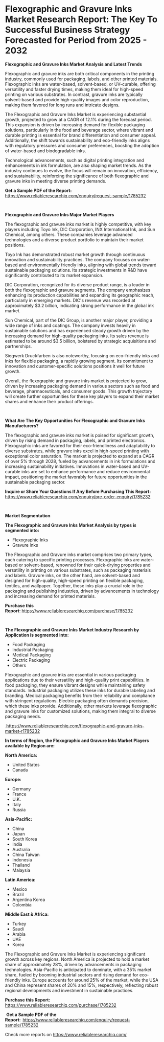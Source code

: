 <p><h1>Flexographic and Gravure Inks Market Research Report: The Key To Successful Business Strategy Forecasted for Period from 2025 - 2032</h1></p><p><strong>Flexographic and Gravure Inks Market Analysis and Latest Trends</strong></p>
<p><p>Flexographic and gravure inks are both critical components in the printing industry, commonly used for packaging, labels, and other printed materials. Flexographic inks are water-based, solvent-based, or UV-curable, offering versatility and faster drying times, making them ideal for high-speed printing on various substrates. In contrast, gravure inks are typically solvent-based and provide high-quality images and color reproduction, making them favored for long runs and intricate designs.</p><p>The Flexographic and Gravure Inks Market is experiencing substantial growth, projected to grow at a CAGR of 12.1% during the forecast period. This expansion is driven by increasing demand for flexible packaging solutions, particularly in the food and beverage sector, where vibrant and durable printing is essential for brand differentiation and consumer appeal. Additionally, the shift towards sustainability and eco-friendly inks aligns with regulatory pressures and consumer preferences, boosting the adoption of water-based and biodegradable inks. </p><p>Technological advancements, such as digital printing integration and enhancements in ink formulation, are also shaping market trends. As the industry continues to evolve, the focus will remain on innovation, efficiency, and sustainability, reinforcing the significance of both flexographic and gravure inks in meeting diverse printing demands.</p></p>
<p><strong>Get a Sample PDF of the Report:&nbsp;</strong> <a href="https://www.reliableresearchiq.com/enquiry/request-sample/1785232?utm_campaign=2927&utm_medium=2&utm_source=Github&utm_content=ia&utm_term=25032025&utm_id=flexographic-and-gravure-inks">https://www.reliableresearchiq.com/enquiry/request-sample/1785232</a></p>
<p>&nbsp;</p>
<p><strong>Flexographic and Gravure Inks Major Market Players</strong></p>
<p><p>The flexographic and gravure inks market is highly competitive, with key players including Toyo Ink, DIC Corporation, INX International Ink, and Sun Chemical, among others. These companies leverage advanced technologies and a diverse product portfolio to maintain their market positions.</p><p>Toyo Ink has demonstrated robust market growth through continuous innovation and sustainability practices. The company focuses on water-based and environmentally friendly inks, aligning with global trends toward sustainable packaging solutions. Its strategic investments in R&D have significantly contributed to its market expansion.</p><p>DIC Corporation, recognized for its diverse product range, is a leader in both the flexographic and gravure segments. The company emphasizes enhancing its production capabilities and expanding its geographic reach, particularly in emerging markets. DIC's revenue was recorded at approximately $3.2 billion, indicating strong performance in the global ink market.</p><p>Sun Chemical, part of the DIC Group, is another major player, providing a wide range of inks and coatings. The company invests heavily in sustainable solutions and has experienced steady growth driven by the increasing demand for high-quality packaging inks. Its sales revenue is estimated to be around $3.5 billion, bolstered by strategic acquisitions and partnerships.</p><p>Siegwerk Druckfarben is also noteworthy, focusing on eco-friendly inks and inks for flexible packaging, a rapidly growing segment. Its commitment to innovation and customer-specific solutions positions it well for future growth.</p><p>Overall, the flexographic and gravure inks market is projected to grow, driven by increasing packaging demand in various sectors such as food and beverage, pharmaceuticals, and consumer goods. This growth trajectory will create further opportunities for these key players to expand their market shares and enhance their product offerings.</p></p>
<p>&nbsp;</p>
<p><strong>What Are The Key Opportunities For Flexographic and Gravure Inks Manufacturers?</strong></p>
<p><p>The flexographic and gravure inks market is poised for significant growth, driven by rising demand in packaging, labels, and printed electronics. Flexographic inks are favored for their eco-friendliness and adaptability to diverse substrates, while gravure inks excel in high-speed printing with exceptional color saturation. The market is projected to expand at a CAGR of over 5% through 2028, fueled by advancements in ink formulations and increasing sustainability initiatives. Innovations in water-based and UV-curable inks are set to enhance performance and reduce environmental impact, positioning the market favorably for future opportunities in the sustainable packaging sector.</p></p>
<p><strong>Inquire or Share Your Questions If Any Before Purchasing This Report:</strong> <a href="https://www.reliableresearchiq.com/enquiry/pre-order-enquiry/1785232?utm_campaign=2927&utm_medium=2&utm_source=Github&utm_content=ia&utm_term=25032025&utm_id=flexographic-and-gravure-inks">https://www.reliableresearchiq.com/enquiry/pre-order-enquiry/1785232</a></p>
<p>&nbsp;</p>
<p><strong>Market Segmentation</strong></p>
<p><strong>The Flexographic and Gravure Inks Market Analysis by types is segmented into:</strong></p>
<p><ul><li>Flexographic Inks</li><li>Gravure Inks</li></ul></p>
<p><p>The Flexographic and Gravure inks market comprises two primary types, each catering to specific printing processes. Flexographic inks are water-based or solvent-based, renowned for their quick-drying properties and versatility in printing on various substrates, such as packaging materials and labels. Gravure inks, on the other hand, are solvent-based and designed for high-quality, high-speed printing on flexible packaging, textiles, and wallpaper. Together, these inks play a crucial role in the packaging and publishing industries, driven by advancements in technology and increasing demand for printed materials.</p></p>
<p><strong>Purchase this Report:&nbsp;</strong><a href="https://www.reliableresearchiq.com/purchase/1785232?utm_campaign=2927&utm_medium=2&utm_source=Github&utm_content=ia&utm_term=25032025&utm_id=flexographic-and-gravure-inks">https://www.reliableresearchiq.com/purchase/1785232</a></p>
<p>&nbsp;</p>
<p><strong>The Flexographic and Gravure Inks Market Industry Research by Application is segmented into:</strong></p>
<p><ul><li>Food Packaging</li><li>Industrial Packaging</li><li>Medical Packaging</li><li>Electric Packaging</li><li>Others</li></ul></p>
<p><p>Flexographic and gravure inks are essential in various packaging applications due to their versatility and high-quality print capabilities. In food packaging, they ensure vibrant designs while maintaining safety standards. Industrial packaging utilizes these inks for durable labeling and branding. Medical packaging benefits from their reliability and compliance with stringent regulations. Electric packaging often demands precision, which these inks provide. Additionally, other markets leverage flexographic and gravure inks for customized solutions, making them integral to diverse packaging needs.</p></p>
<p><a href="https://www.reliableresearchiq.com/flexographic-and-gravure-inks-market-r1785232?utm_campaign=2927&utm_medium=2&utm_source=Github&utm_content=ia&utm_term=25032025&utm_id=flexographic-and-gravure-inks">&nbsp;https://www.reliableresearchiq.com/flexographic-and-gravure-inks-market-r1785232</a></p>
<p><strong>In terms of Region, the Flexographic and Gravure Inks Market Players available by Region are:</strong></p>
<p>
    <p> <strong> North America: </strong>
        <ul>
            <li>United States</li>
            <li>Canada</li>
        </ul>
        </p> 
    <p> <strong> Europe: </strong>
        <ul>
            <li>Germany</li>
            <li>France</li>
            <li>U.K.</li>
            <li>Italy</li>
            <li>Russia</li>
        </ul>
        </p> 
    <p> <strong> Asia-Pacific: </strong>
        <ul>
            <li>China</li>
            <li>Japan</li>
            <li>South Korea</li>
            <li>India</li>
            <li>Australia</li>
            <li>China Taiwan</li>
            <li>Indonesia</li>
            <li>Thailand</li>
            <li>Malaysia</li>
        </ul>
        </p> 
    <p> <strong> Latin America: </strong>
        <ul>
            <li>Mexico</li>
            <li>Brazil</li>
            <li>Argentina Korea</li>
            <li>Colombia</li>
        </ul>
        </p> 
    <p> <strong> Middle East & Africa: </strong>
        <ul>
            <li>Turkey</li>
            <li>Saudi</li>
            <li>Arabia</li>
            <li>UAE</li>
            <li>Korea</li>
        </ul>
    </p>
    </p>
<p><p>The Flexographic and Gravure Inks Market is experiencing significant growth across key regions. North America is projected to hold a market share of approximately 28%, driven by advancements in packaging technologies. Asia-Pacific is anticipated to dominate, with a 35% market share, fueled by booming industrial sectors and rising demand for eco-friendly inks. Europe accounts for around 25% of the market, while the USA and China represent shares of 20% and 15%, respectively, reflecting robust regional developments and investment in sustainable practices.</p></p>
<p><strong>Purchase this Report: </strong><a href="https://www.reliableresearchiq.com/purchase/1785232?utm_campaign=2927&utm_medium=2&utm_source=Github&utm_content=ia&utm_term=25032025&utm_id=flexographic-and-gravure-inks">https://www.reliableresearchiq.com/purchase/1785232</a></p>
<p>&nbsp;<strong>Get a Sample PDF of the Report:&nbsp;&nbsp;</strong><a href="https://www.reliableresearchiq.com/enquiry/request-sample/1785232?utm_campaign=2927&utm_medium=2&utm_source=Github&utm_content=ia&utm_term=25032025&utm_id=flexographic-and-gravure-inks">https://www.reliableresearchiq.com/enquiry/request-sample/1785232</a></p>
<p><strong></strong></p>
<p>Check more reports on <a href="https://www.reliableresearchiq.com/?utm_campaign=2927&utm_medium=2&utm_source=Github&utm_content=ia&utm_term=25032025&utm_id=flexographic-and-gravure-inks">https://www.reliableresearchiq.com/</a></p>